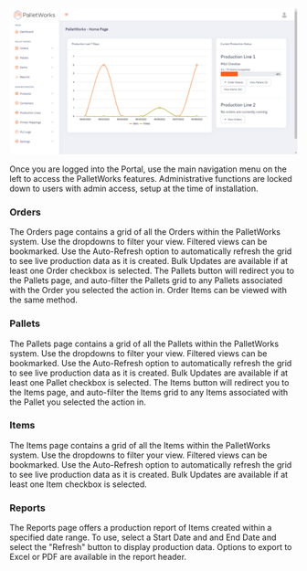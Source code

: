 ![](images/homepage.jpg)

Once you are logged into the Portal, use the main navigation menu on the left to access the PalletWorks features. Administrative functions are locked down to users with admin access, setup at the time of installation. 

### Orders

The Orders page contains a grid of all the Orders within the PalletWorks system. Use the dropdowns to filter your view. Filtered views can be bookmarked. Use the Auto-Refresh option to automatically refresh the grid to see live production data as it is created. Bulk Updates are available if at least one Order checkbox is selected. The Pallets button will redirect you to the Pallets page, and auto-filter the Pallets grid to any Pallets associated with the Order you selected the action in. Order Items can be viewed with the same method.

### Pallets

The Pallets page contains a grid of all the Pallets within the PalletWorks system. Use the dropdowns to filter your view. Filtered views can be bookmarked. Use the Auto-Refresh option to automatically refresh the grid to see live production data as it is created. Bulk Updates are available if at least one Pallet checkbox is selected. The Items button will redirect you to the Items page, and auto-filter the Items grid to any Items associated with the Pallet you selected the action in. 

### Items

The Items page contains a grid of all the Items within the PalletWorks system. Use the dropdowns to filter your view. Filtered views can be bookmarked. Use the Auto-Refresh option to automatically refresh the grid to see live production data as it is created. Bulk Updates are available if at least one Item checkbox is selected. 

### Reports

The Reports page offers a production report of Items created within a specified date range. To use, select a Start Date and and End Date and select the "Refresh" button to display production data. Options to export to Excel or PDF are available in the report header.